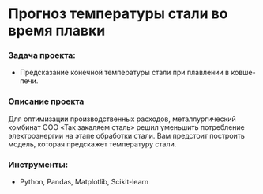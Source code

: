 # Прогноз температуры стали во время плавки

### Задача проекта: 
* Предсказание конечной температуры стали при плавлении в ковше-печи.

### Описание проекта
Для оптимизации производственных расходов, металлургический комбинат ООО «Так закаляем сталь» решил уменьшить потребление электроэнергии на этапе обработки стали. Вам предстоит построить модель, которая предскажет температуру стали.

### Инструменты:
* Python, Pandas, Matplotlib, Scikit-learn

